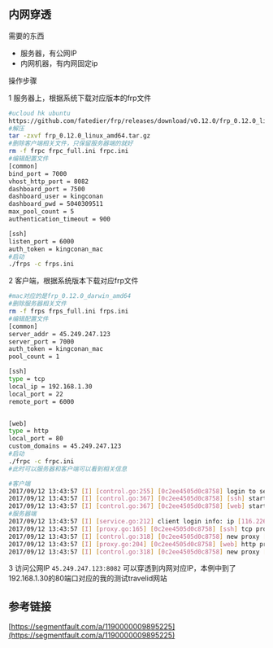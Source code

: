## 内网穿透

需要的东西

* 服务器，有公网IP
* 内网机器，有内网固定ip

操作步骤

1 服务器上，根据系统下载对应版本的frp文件

```bash
#ucloud hk ubuntu
https://github.com/fatedier/frp/releases/download/v0.12.0/frp_0.12.0_linux_amd64.tar.gz
#解压
tar -zxvf frp_0.12.0_linux_amd64.tar.gz
#删除客户端相关文件，只保留服务器端的就好
rm -f frpc frpc_full.ini frpc.ini
#编辑配置文件
[common]
bind_port = 7000
vhost_http_port = 8082
dashboard_port = 7500
dashboard_user = kingconan
dashboard_pwd = 5040309511
max_pool_count = 5
authentication_timeout = 900

[ssh]
listen_port = 6000
auth_token = kingconan_mac
#启动
./frps -c frps.ini
```

2 客户端，根据系统版本下载对应frp文件

```bash
#mac对应的是frp_0.12.0_darwin_amd64
#删除服务器相关文件
rm -f frps frps_full.ini frps.ini
#编辑配置文件
[common]
server_addr = 45.249.247.123
server_port = 7000
auth_token = kingconan_mac
pool_count = 1

[ssh]
type = tcp
local_ip = 192.168.1.30
local_port = 22
remote_port = 6000


[web]
type = http
local_port = 80
custom_domains = 45.249.247.123
#启动
./frpc -c frpc.ini
#此时可以服务器和客户端可以看到相关信息

#客户端
2017/09/12 13:43:57 [I] [control.go:255] [0c2ee4505d0c8758] login to server success, get run id [0c2ee4505d0c8758]
2017/09/12 13:43:57 [I] [control.go:367] [0c2ee4505d0c8758] [ssh] start proxy success
2017/09/12 13:43:57 [I] [control.go:367] [0c2ee4505d0c8758] [web] start proxy success
#服务器端
2017/09/12 13:43:57 [I] [service.go:212] client login info: ip [116.226.240.122:55747] version [0.12.0] hostname [] os [darwin] arch [amd64]
2017/09/12 13:43:57 [I] [proxy.go:165] [0c2ee4505d0c8758] [ssh] tcp proxy listen port [6000]
2017/09/12 13:43:57 [I] [control.go:318] [0c2ee4505d0c8758] new proxy [ssh] success
2017/09/12 13:43:57 [I] [proxy.go:204] [0c2ee4505d0c8758] [web] http proxy listen for host [45.249.247.123] location []
2017/09/12 13:43:57 [I] [control.go:318] [0c2ee4505d0c8758] new proxy [web] success
```

3 访问公网IP `45.249.247.123:8082` 可以穿透到内网对应IP，本例中到了192.168.1.30的80端口对应的我的测试travelid网站

## 参考链接

[https://segmentfault.com/a/1190000009895225](https://segmentfault.com/a/1190000009895225)

